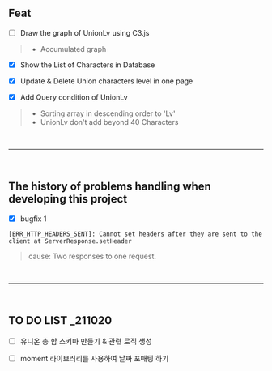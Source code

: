 ## Feat

- [ ] Draw the graph of UnionLv using C3.js
> - Accumulated graph <br>

- [x] Show the List of Characters in Database <br>

- [x] Update & Delete Union characters level in one page <br>

- [x] Add Query condition of UnionLv
> - Sorting array in descending order to 'Lv' <br>
> - UnionLv don't add beyond 40 Characters

<br><hr><br>

## The history of problems handling when developing this project

- [x] bugfix 1
```
[ERR_HTTP_HEADERS_SENT]: Cannot set headers after they are sent to the client at ServerResponse.setHeader
```
> cause: Two responses to one request.

<br><hr><br>

## TO DO LIST _211020

- [ ] 유니온 총 합 스키마 만들기 & 관련 로직 생성 <br>

- [ ] moment 라이브러리를 사용하여 날짜 포매팅 하기